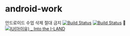 # android-work
안드로이드 수업 삭제 절대 금지
[![Build Status](https://img.shields.io/badge/java-red)](https://travis-ci.org/joemccann/dillinger)
[![Build Status](https://img.shields.io/badge/Android-blue)](https://travis-ci.org/joemccann/dillinger)
👩
[![IU(아이유) _ Into the I-LAND](http://img.youtube.com/vi/QYNwbZHmh8g/0.jpg)](https://youtu.be/QYNwbZHmh8g?t=0s) 
